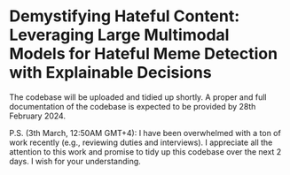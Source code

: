 # Demystifying Hateful Content: Leveraging Large Multimodal Models for Hateful Meme Detection with Explainable Decisions

The codebase will be uploaded and tidied up shortly. A proper and full documentation of the codebase is expected to be provided by 28th February 2024.

P.S. (3th March, 12:50AM GMT+4): I have been overwhelmed with a ton of work recently (e.g., reviewing duties and interviews). I appreciate all the attention to this work and promise to tidy up this codebase over the next 2 days. I wish for your understanding.
